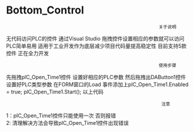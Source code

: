 # Bottom_Control 
                                                              关于说明  
无代码访问PLC的控件 通过Visual Studio 拖拽控件设置相应的参数就可以访问PLC简单易用 适用于工业开发作为底层减少项目代码量提高稳定性 目前支持5款控件 正在全力开发  

                                                              使用步骤 
先拖拽plC_Open_Time1控件 设置好相应的PLC参数 然后拖拽出DAButton1控件 设置好PLC类型参数 在FORM窗口的Load 事件添加上plC_Open_Time1.Enabled = true;  plC_Open_Time1.Start(); 以上代码 

                                                               注意  
 1：plC_Open_Time1控件只能使用一次  否则报错    
 2: 清理解决方法会导致plC_Open_Time1控件出现错误  
 
